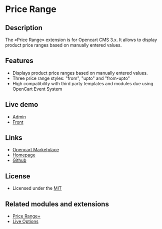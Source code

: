 # Price Range

## Description
The «Price Range» extension is for Opencart CMS 3.x. It allows to display product price ranges based on manually entered values.

## Features
* Displays product price ranges based on manually entered values.
* Three price range styles: "from", "upto" and "from-upto"
* High compatibility with third party templates and modules due using OpenCart Event System

## Live demo
* [Admin](http://ocmod.freevar.com/oc3020/c/admin/index.php?route=extension/module/price_range)
* [Front](http://ocmod.freevar.com/oc3020/c)

## Links
* [Opencart Marketplace](https://www.opencart.com/index.php?route=marketplace/extension/info&extension_id=33220)
* [Homepage](https://underr.space/en/notes/projects/project-0024.html)
* [Github](https://git.io/Jf9G9)

## License
* Licensed under the [MIT](https://git.io/Jf9Z3)

## Related modules and extensions
* [Price Range+](https://git.io/JvbwZ)
* [Live Options](https://git.io/JvBf1)
